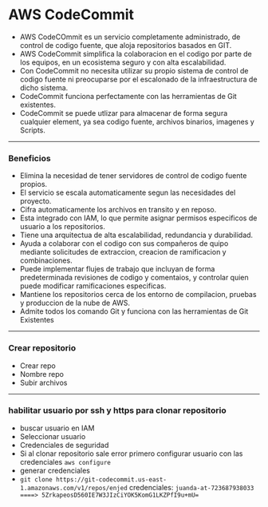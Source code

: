 # AWS CodeCommit
* AWS CodeCOmmit es un servicio completamente administrado, de control de codigo fuente, que aloja repositorios basados en GIT.
* AWS CodeCommit simplifica la colaboracion en el codigo por parte de los equipos, en un ecosistema seguro y con alta escalabilidad.
* Con CodeCommit no necesita utilizar su propio sistema de control de codigo fuente ni preocuparse por el escalonado de la infraestructura de dicho sistema.
* CodeCommit funciona perfectamente con las herramientas de Git existentes.
* CodeCommit se puede utlizar para almacenar de forma segura cualquier element, ya sea codigo fuente, archivos binarios, imagenes y Scripts.
---
### Beneficios
* Elimina la necesidad de tener servidores de control de codigo fuente propios.
* El servicio se escala automaticamente segun las necesidades del proyecto.
* Cifra automaticamente los archivos en transito y en reposo.
* Esta integrado con IAM, lo que permite asignar permisos especificos de usuario a los repositorios.
* Tiene una arquitectua de alta escalabilidad, redundancia y durabilidad.
* Ayuda a colaborar con el codigo con sus compañeros de quipo mediante solicitudes de extraccion, creacion de ramificacion y combinaciones.
* Puede implementar flujes de trabajo que incluyan de forma predeterminada revisiones de codigo y comentaios, y controlar quien puede modificar ramificaciones especificas.
* Mantiene los repositorios cerca de los entorno de compilacion, pruebas y produccion de la nube de AWS.
* Admite todos los comando Git y funciona con las herramientas de Git Existentes
---
### Crear repositorio
* Crear repo
* Nombre repo
* Subir archivos 
---
### habilitar usuario por ssh y https para clonar repositorio
* buscar usuario en IAM
* Seleccionar usuario
* Credenciales de seguridad
* Si al clonar repositorio sale error primero configurar usuario con las credenciales `aws configure`
* generar credenciales
* `git clone https://git-codecommit.us-east-1.amazonaws.com/v1/repos/enjed` credenciales: `juanda-at-723687938033 ====> 5ZrkapeosD560IE7W3JIzCiYOK5KomG1LKZPfI9u+mU=`
